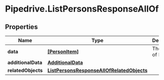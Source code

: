 # Pipedrive.ListPersonsResponseAllOf

## Properties

Name | Type | Description | Notes
------------ | ------------- | ------------- | -------------
**data** | [**[PersonItem]**](PersonItem.md) | The array of Persons | [optional] 
**additionalData** | [**AdditionalData**](AdditionalData.md) |  | [optional] 
**relatedObjects** | [**ListPersonsResponseAllOfRelatedObjects**](ListPersonsResponseAllOfRelatedObjects.md) |  | [optional] 


